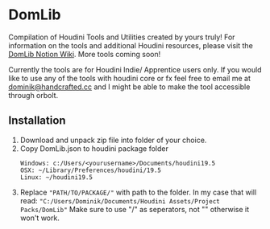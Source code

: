 # DomLib
Compilation of Houdini Tools and Utilities created by yours truly!
For information on the tools and additional Houdini resources, please visit the [DomLib Notion Wiki](https://www.notion.so/dominiklange/DomLib-Houdini-Resource-Library-180a4bba68304112883fcdf70f512e90).
More tools coming soon!

Currently the tools are for Houdini Indie/ Apprentice users only. If you would like to use any of the tools with houdini core or fx feel free to email me at dominik@handcrafted.cc and I might be able to make the tool accessible through orbolt.

<!-- Installation -->
## Installation
1. Download and unpack zip file into folder of your choice.
2. Copy DomLib.json to houdini package folder
	```
	Windows: c:/Users/<yourusername>/Documents/houdini19.5
	OSX: ~/Library/Preferences/houdini/19.5
	Linux: ~/houdini19.5
	```
3. Replace ```"PATH/TO/PACKAGE/"``` with path to the folder. In my case that will read: ```"C:/Users/Dominik/Documents/Houdini Assets/Project Packs/DomLib"```
	Make sure to use "/" as seperators, not "\" otherwise it won't work.